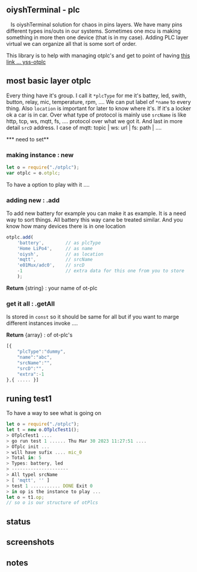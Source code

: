 ## oiyshTerminal - plc

   Is oiyshTerminal solution for chaos in pins layers. We have many pins different types ins/outs in our systems. Sometimes one mcu is making something in more then one device (that is in my case). Adding PLC layer virtual we can organize all that is some sort of order.

This library is to help with managing otplc's and get to point of having [this link ... yss-otplc](https://github.com/yOyOeK1/oiyshTerminal/blob/main/ySS_calibration/sites/otplc/README.md)

## most basic layer otplc

Every thing have it's group. I call it `*plcType` for me it's battey, led, swith, button, relay, mic, temperature, rpm, .... We can put label of `*name` to every thing. Also `location` is important for later to know where it's. If it's a locker ok a car is in car. Over what type of protocol is mainly use `srcName` is like http, tcp, ws, mqtt, fs, ....  protocol over what we got it. And last in more detail `srcD` address. I case of mqtt: topic | ws: url | fs: path | ....    

*** need to set**

### making instance : new

```javascript
let o = require("./otplc");
var otplc = o.otplc;
```

To have a option to play with it ....

### adding new : .add

To add new battery for example you can make it as example. It is a need way to sort things. All battery this way cane be treated similar. And you know how many devices there is in one location

```javascript
otplc.add(
    'battery',        // as plcType
    'Home LiPo4',     // as name
    'oiysh',          // as location
    'mqtt',           // srcName
    'e01Mux/adc0',    // srcD
    -1                // extra data for this one from you to store
    );
```

**Return** {string} : your name of ot-plc

### get it all : .getAll

Is stored in `const` so it should be same for all but if you want to marge different instances invoke ....

**Return** {array} : of ot-plc's

```javascript
[{
    "plcType":"dummy",
    "name":"abc",
    "srcName":"",
    "srcD":"",
    "extra":-1
},{ ..... }]
```

## runing test1

To have a way to see what is going on

```javascript
let o = require("./otplc");
let t = new o.OTplcTest1();
> OTplcTest1 ....
> go run test 1 ...... Thu Mar 30 2023 11:27:51 ....
> OTplc init ...
> will have sufix .... mic_0
> Total in: 5
> Types: battery, led
> ---------------------
> All typel srcName
> [ 'mqtt', '' ]
> test 1 ........... DONE Exit 0
> in op is the instance to play ...
let o = t1.op;
// so o is our structure of otPlcs
```

## status

## screenshots

## notes
